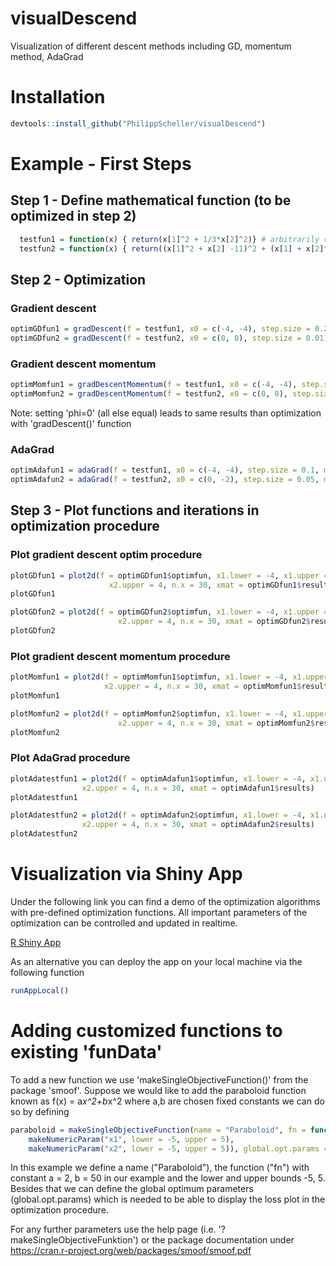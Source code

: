 # visualDescend
Visualization of different descent methods including GD, momentum method, AdaGrad

# Installation
```r
devtools::install_github("PhilippScheller/visualDescend")
```

# Example - First Steps

## Step 1 - Define mathematical function (to be optimized in step 2)
```r
  testfun1 = function(x) { return(x[1]^2 + 1/3*x[2]^2)} # arbitrarily chosen
  testfun2 = function(x) { return((x[1]^2 + x[2] -11)^2 + (x[1] + x[2]^2 - 7)^2)} # himmelblau's
  ```
## Step 2 - Optimization

### Gradient descent
```r
optimGDfun1 = gradDescent(f = testfun1, x0 = c(-4, -4), step.size = 0.2)
optimGDfun2 = gradDescent(f = testfun2, x0 = c(0, 0), step.size = 0.01)
```

### Gradient descent momentum
```r
optimMomfun1 = gradDescentMomentum(f = testfun1, x0 = c(-4, -4), step.size = 0.2, phi = 0.3)
optimMomfun2 = gradDescentMomentum(f = testfun2, x0 = c(0, 0), step.size = 0.01, phi = 0.3)
```
Note: setting 'phi=0' (all else equal) leads to same results than optimization with 'gradDescent()' function

### AdaGrad
```r
optimAdafun1 = adaGrad(f = testfun1, x0 = c(-4, -4), step.size = 0.1, max.iter = 1000)
optimAdafun2 = adaGrad(f = testfun2, x0 = c(0, -2), step.size = 0.05, max.iter = 1000)
```

## Step 3 - Plot functions and iterations in optimization procedure

### Plot gradient descent optim procedure
```r
plotGDfun1 = plot2d(f = optimGDfun1$optimfun, x1.lower = -4, x1.upper = 4, x2.lower = -4,
                      x2.upper = 4, n.x = 30, xmat = optimGDfun1$results)
plotGDfun1

plotGDfun2 = plot2d(f = optimGDfun2$optimfun, x1.lower = -4, x1.upper = 4, x2.lower = -4,
                        x2.upper = 4, n.x = 30, xmat = optimGDfun2$results)
plotGDfun2
```

### Plot gradient descent momentum procedure
```r
plotMomfun1 = plot2d(f = optimMomfun1$optimfun, x1.lower = -4, x1.upper = 4, x2.lower = -4,
                     x2.upper = 4, n.x = 30, xmat = optimMomfun1$results)
plotMomfun1

plotMomfun2 = plot2d(f = optimMomfun2$optimfun, x1.lower = -4, x1.upper = 4, x2.lower = -4,
                        x2.upper = 4, n.x = 30, xmat = optimMomfun2$results)
plotMomfun2
```

### Plot AdaGrad procedure
```r
plotAdatestfun1 = plot2d(f = optimAdafun1$optimfun, x1.lower = -4, x1.upper = 4, x2.lower = -4,
                x2.upper = 4, n.x = 30, xmat = optimAdafun1$results)
plotAdatestfun1

plotAdatestfun2 = plot2d(f = optimAdafun2$optimfun, x1.lower = -4, x1.upper = 4, x2.lower = -4,
                x2.upper = 4, n.x = 30, xmat = optimAdafun2$results)
plotAdatestfun2
```

# Visualization via Shiny App
Under the following link you can find a demo of the optimization algorithms with pre-defined 
optimization functions. All important parameters of the optimization can be controlled and
updated in realtime.

[R Shiny App](https://philippscheller.shinyapps.io/shinyapp/)

As an alternative you can deploy the app on your local machine via the following function

```r
runAppLocal()
```


# Adding customized functions to existing 'funData'
To add a new function we use 'makeSingleObjectiveFunction()' from the package 'smoof'.
Suppose we would like to add the paraboloid function known as f(x) = a*x^2+b*x^2 where a,b are
chosen fixed constants we can do so by defining

```r
paraboloid = makeSingleObjectiveFunction(name = "Paraboloid", fn = function(x) 2*x[1]^2 + 50*x[2]^2, par.set = makeParamSet(
    makeNumericParam("x1", lower = -5, upper = 5),
    makeNumericParam("x2", lower = -5, upper = 5)), global.opt.params = list(x1 = 0, x2 = 0), global.opt.value = 0)
```
In this example we define a name ("Paraboloid"), the function ("fn") with constant a = 2, b = 50 in our example and the lower and upper bounds -5, 5. Besides that we can define the global optimum parameters (global.opt.params) which is needed to be able to display the loss plot in the optimization procedure. 

For any further parameters use the help page (i.e. '?makeSingleObjectiveFunktion') or the package documentation under https://cran.r-project.org/web/packages/smoof/smoof.pdf 







